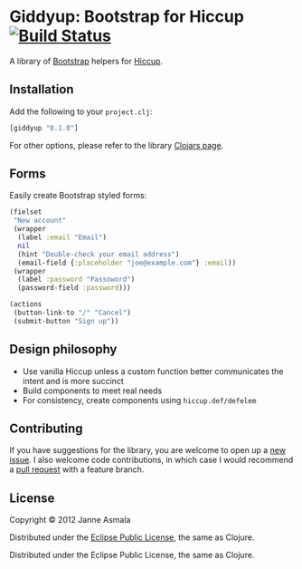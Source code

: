 Giddyup: Bootstrap for Hiccup [![Build Status](https://secure.travis-ci.org/asmala/giddyup.png?branch=master)](http://travis-ci.org/asmala/giddyup)
=============================

A library of [Bootstrap](http://getbootstrap.com/) helpers for
[Hiccup](https://github.com/weavejester/hiccup/).


## Installation

Add the following to your `project.clj`:

```clojure
[giddyup "0.1.0"]
```

For other options, please refer to the library
[Clojars page](https://clojars.org/giddyup).


## Forms

Easily create Bootstrap styled forms:

```clojure
(fielset
 "New account"
 (wrapper
  (label :email "Email")
  nil
  (hint "Double-check your email address")
  (email-field {:placeholder "joe@example.com"} :email))
 (wrapper
  (label :password "Passoword")
  (password-field :password)))

(actions
 (button-link-to "/" "Cancel")
 (submit-button "Sign up"))
```

## Design philosophy

* Use vanilla Hiccup unless a custom function better communicates the
  intent and is more succinct
* Build components to meet real needs
* For consistency, create components using `hiccup.def/defelem`


## Contributing

If you have suggestions for the library, you are welcome to open up a
[new issue](https://github.com/asmala/giddyup/issues/new). I also
welcome code contributions, in which case I would recommend a
[pull request](https://help.github.com/articles/using-pull-requests)
with a feature branch.


## License

Copyright © 2012 Janne Asmala

Distributed under the
[Eclipse Public License](http://www.eclipse.org/legal/epl-v10.html),
the same as Clojure.

Distributed under the Eclipse Public License, the same as Clojure.
